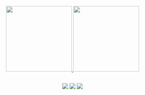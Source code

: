 <div align="center">
  <a href="https://github.com/weverton062">
  <img height="180em" src="https://github-readme-stats.vercel.app/api?username=weverton062&show_icons=true&theme=dark&include_all_commits=true&count_private=true"/>
  <img height="180em" src="https://github-readme-stats.vercel.app/api/top-langs/?username=weverton062&layout=compact&langs_count=7&theme=dark"/>
     
##
  <div style="display: inline_block; align=center">
 
  
  ##
 
<div align="center"> 
  <a href="https://www.instagram.com/weverton.062/" target="_blank"><img src="https://img.shields.io/badge/-Instagram-%23E4405F?style=for-the-badge&logo=instagram&logoColor=white" target="_blank"></a>
 <a href="https://discord.gg/D2ED8fS7JK" target="_blank"><img src="https://img.shields.io/badge/Discord-7289DA?style=for-the-badge&logo=discord&logoColor=white" target="_blank"></a> 
  <a href = "mailto:wevertongabrieldonascimento@gmail.com"><img src="https://img.shields.io/badge/-Gmail-%23333?style=for-the-badge&logo=gmail&logoColor=white" target="_blank"></a>
</div>

